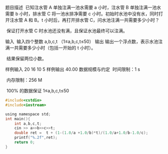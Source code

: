 题目描述
​ 已知注水管 A 单独注满一池水需要 a 小时，注水管 B 单独注满一池水需要 b 小时，排水管 C 将一池水排净需要 c 小时。初始时水池中没有水，同时打开注水管 A 和 B。t 小时后，再打开排水管 C，问水池注满一共需要多少小时？

​ 保证打开水管 C 时水池还没有满，且保证水池最终可以注满。

输入
​ 输入四个整数 a,b,c,t （1≤a,b,c,t≤50）
输出
​ 输出一个浮点数，表示水池注满一共需要多少小时（包括一开始的 t 小时）。

​ 结果保留两位小数。

样例输入
20 16 10 5
样例输出
40.00
数据规模与约定
​ 时间限制：1 s

​ 内存限制：256 M

​ 100% 的数据保证 1≤a,b,c,t≤50
```c
#include<cstdio>
#include<iostream>

using namespace std;
int main(){
	int a,b,c,t;
	cin >> a>>b>>c>>t;
	double ret =  t + (1-(1.0/a +1.0/b)*t)/(1.0/a+1.0/b-1.0/c);
	printf("%.2f",ret);
	return 0;
}
